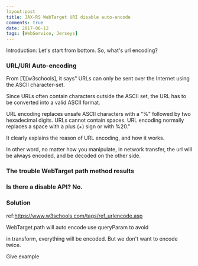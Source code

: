 ```yaml
---
layout:post
title: JAX-RS WebTarget URI disable auto-encode
comments: true
date: 2017-06-12
tags: [WebService, Jerseys]
---
```


Introduction: Let's start from bottom. So, what's url encoding?

### URL/URI Auto-encoding
From [1][w3schools], it says" URLs can only be sent over the Internet using the ASCII character-set.

Since URLs often contain characters outside the ASCII set, the URL has to be converted into a valid ASCII format.

URL encoding replaces unsafe ASCII characters with a "%" followed by two hexadecimal digits.
URLs cannot contain spaces. URL encoding normally replaces a space with a plus (+) sign or with %20."

It clearly explains the reason of URL encoding, and how it works.

In other word, no matter how you manipulate, in network transfer, the url will be always encoded, and be decoded on the other side.

### The trouble WebTarget path method results

### Is there a disable API? No.

### Solution

ref:https://www.w3schools.com/tags/ref_urlencode.asp

WebTarget.path will auto encode
use queryParam to avoid

in transform, everything will be encoded.
But we don't want to encode twice.

Give example

